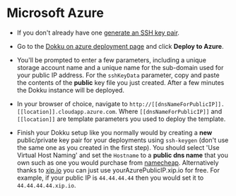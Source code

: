 # Microsoft Azure

- If you don't already have one [generate an SSH key pair](https://help.github.com/articles/generating-ssh-keys/).

- Go to the [Dokku on azure deployment page](https://github.com/azure/azure-quickstart-templates/tree/master/dokku-vm) and click **Deploy to Azure**.

- You'll be prompted to enter a few parameters, including a unique storage account name and a unique name for the sub-domain used for your public IP address. For the `sshKeyData` parameter, copy and paste the contents of the **public** key file you just created. After a few minutes the Dokku instance will be deployed.

- In your browser of choice, navigate to `http://[[dnsNameForPublicIP]].[[location]].cloudapp.azure.com`. Where `[[dnsNameForPublicIP]]` and `[[location]]` are template parameters you used to deploy the template.

- Finish your Dokku setup like you normally would by creating a **new** public/private key pair for your deployments using `ssh-keygen` (don't use the same one as you created in the first step). You should select 'Use Virtual Host Naming' and set the `Hostname` to a **public dns name** that you own such as one you would purchase from [namecheap](http://namecheap.com). Alternatively thanks to [xip.io]( http://xip.io/) you can just use yourAzurePublicIP.xip.io for free. For example, if your public IP is `44.44.44.44` then you would set it to `44.44.44.44.xip.io`.
